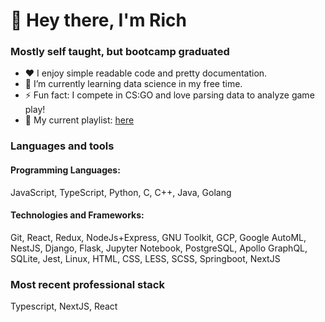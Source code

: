 # 👋 Hey there, I'm Rich 

### Mostly self taught, but bootcamp graduated
- ❤️ I enjoy simple readable code and pretty documentation.
- 🌱 I’m currently learning data science in my free time.
- ⚡ Fun fact: I compete in CS:GO and love parsing data to analyze game play!
- 🎵 My current playlist: [here](https://open.spotify.com/playlist/3hKF5C1QM943NRs47wgZCz?si=6839f37923c143d1)

### Languages and tools
#### Programming Languages: 
JavaScript, TypeScript, Python, C, C++, Java, Golang
#### Technologies and Frameworks: 
Git, React, Redux, NodeJs+Express, GNU Toolkit, GCP, Google AutoML, NestJS, Django, Flask, Jupyter Notebook, PostgreSQL, Apollo GraphQL, SQLite, Jest, Linux, HTML, CSS, LESS, SCSS, Springboot, NextJS

### Most recent professional stack
Typescript, NextJS, React

